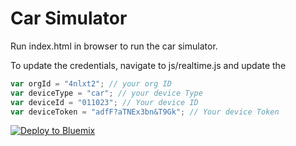 # Car Simulator

Run index.html in browser to run the car simulator. 

To update the credentials, navigate to js/realtime.js and update the 

```javascript
var orgId = "4nlxt2"; // your org ID
var deviceType = "car"; // your device Type
var deviceId = "011023"; // Your device ID
var deviceToken = "adfF?aTNEx3bn&T9Gk"; // Your device Token
```
<a href="https://bluemix.net/deploy?repository=https://github.com/vcornej/IndustrialDemo"> <img src="https://bluemix.net/deploy/button.png" alt="Deploy to Bluemix"></a>
